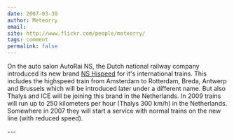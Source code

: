 ```yaml
---
date: 2007-03-30
author: Meteorry
email: 
site: http://www.flickr.com/people/meteorry/
tags: comment
permalink: false
---
```


<p>
On the auto salon AutoRai NS, the Dutch national railway company introduced its new brand <a href="http://www.flickr.com/photos/meteorry/439041743/">NS Hispeed</a> for it's international trains. This includes the highspeed train from Amsterdam to Rotterdam, Breda, Antwerp and Brussels which will be introduced later under a different name. But also Thalys and ICE will be joining this brand in the Netherlands. In 2009 trains will run up to 250 kilometers per hour (Thalys 300 km/h) in the Netherlands. Somewhere in 2007 they will start a service with normal trains on the new line (with reduced speed). 
</p>
---
